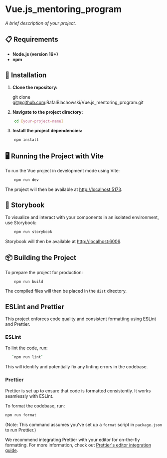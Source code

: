 # Vue.js_mentoring_program

_A brief description of your project._

## 📋 Requirements

- **Node.js (version 16+)**
- **npm**

## 🚀 Installation

1. **Clone the repository:**

    git clone git@github.com:RafalBlachowski/Vue.js_mentoring_program.git

2. **Navigate to the project directory:**
```sh
    cd [your-project-name]
```
3. **Install the project dependencies:**

```sh
    npm install
```
## 🖥 Running the Project with Vite

To run the Vue project in development mode using Vite:

```sh
    npm run dev
```
The project will then be available at [http://localhost:5173](http://localhost:5173).

## 📖 Storybook

To visualize and interact with your components in an isolated environment, use Storybook:

```sh
    npm run storybook
```
Storybook will then be available at [http://localhost:6006](http://localhost:6006).

## 📦 Building the Project

To prepare the project for production:

```sh
    npm run build
```
The compiled files will then be placed in the `dist` directory.

## ESLint and Prettier

This project enforces code quality and consistent formatting using ESLint and Prettier.

### ESLint

To lint the code, run:

```sh
   `npm run lint`
```

This will identify and potentially fix any linting errors in the codebase.

### Prettier

Prettier is set up to ensure that code is formatted consistently. It works seamlessly with ESLint.

To format the codebase, run:
```sh
npm run format
```


(Note: This command assumes you've set up a `format` script in `package.json` to run Prettier.)

We recommend integrating Prettier with your editor for on-the-fly formatting. For more information, check out [Prettier's editor integration guide](https://prettier.io/docs/en/editors.html).

